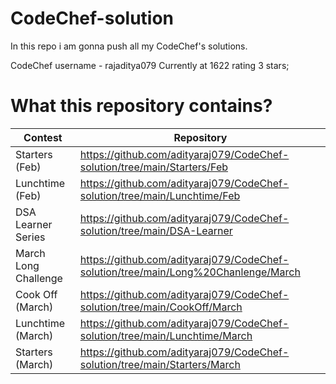 # CodeChef-solution

In this repo i am gonna push all my CodeChef's solutions.

CodeChef username - rajaditya079             Currently at 1622 rating 3 stars;


# What this repository contains?

Contest  |  Repository
-------  |  ----------
Starters (Feb)  |  https://github.com/adityaraj079/CodeChef-solution/tree/main/Starters/Feb
Lunchtime (Feb)  |  https://github.com/adityaraj079/CodeChef-solution/tree/main/Lunchtime/Feb
DSA Learner Series  |  https://github.com/adityaraj079/CodeChef-solution/tree/main/DSA-Learner
March Long Challenge  |  https://github.com/adityaraj079/CodeChef-solution/tree/main/Long%20Chanlenge/March
Cook Off (March)  |  https://github.com/adityaraj079/CodeChef-solution/tree/main/CookOff/March
Lunchtime (March)  |  https://github.com/adityaraj079/CodeChef-solution/tree/main/Lunchtime/March
Starters (March)  |  https://github.com/adityaraj079/CodeChef-solution/tree/main/Starters/March
